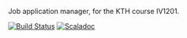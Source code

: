 Job application manager, for the KTH course IV1201.

[![Build Status](https://ci.nullable.se/job/IV1201/job/appman/job/master/badge/icon)](https://ci.nullable.se/job/IV1201/job/appman/job/master/)
[![Scaladoc](https://img.shields.io/badge/scaladoc-master-brightgreen.svg)](https://ci.nullable.se/job/IV1201/job/appman/job/master/Scaladoc/index.html)

